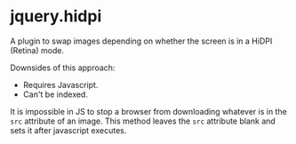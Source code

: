 jquery.hidpi
============

A plugin to swap images depending on whether the screen is in a HiDPI (Retina) mode.

Downsides of this approach:
* Requires Javascript.
* Can't be indexed.

It is impossible in JS to stop a browser from downloading whatever is in the `src` attribute of an image. This method leaves the `src` attribute blank and sets it after javascript executes.